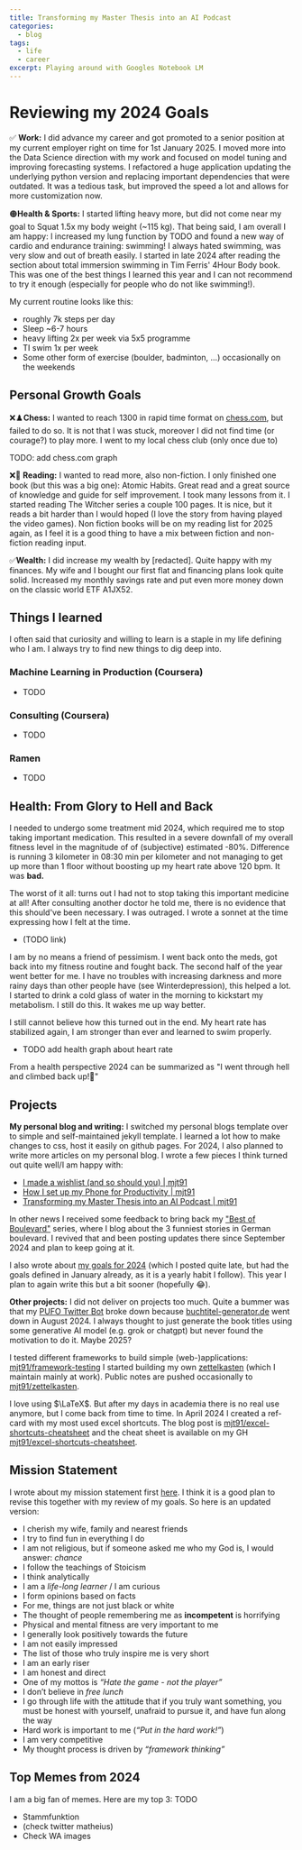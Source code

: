 ```yaml
---
title: Transforming my Master Thesis into an AI Podcast
categories:
  - blog
tags:
  - life
  - career
excerpt: Playing around with Googles Notebook LM
---
```


# Reviewing my 2024 Goals

✅ **Work:** I did advance my career and got promoted to a senior position at my current employer right on time for 1st January 2025.  I moved more into the Data Science direction with my work and focused on model tuning and improving forecasting systems. I refactored a huge application updating the underlying python version and replacing important dependencies that were outdated. It was a tedious task, but improved the speed a lot and allows for more customization now.


🟠**Health & Sports:** I started lifting heavy more, but did not come near my goal to Squat 1.5x my body weight (~115 kg). That being said, I am overall I am happy: I increased my lung function by TODO and found a new way of cardio and endurance training: swimming! I always hated swimming, was very slow and out of breath easily. I started in late 2024 after reading the section about total immersion swimming in Tim Ferris' 4Hour Body book. This was one of the best things I learned this year and I can not recommend to try it enough (especially for people who do not like swimming!).

My current routine looks like this:
- roughly 7k steps per day
- Sleep ~6-7 hours
- heavy lifting 2x per week via 5x5 programme
- TI swim 1x per week
- Some other form of exercise (boulder, badminton, ...) occasionally on the weekends

## Personal Growth Goals

❌♟️**Chess:** I wanted to reach 1300 in rapid time format on [chess.com](chess.com), but failed to do so. It is not that I was stuck, moreover I did not find time (or courage?) to play more. I went to my local chess club (only once due to)

TODO: add chess.com graph

❌📖 **Reading:** I wanted to read more, also non-fiction. I only finished one book (but this was a big one): Atomic Habits. Great read and a great source of knowledge and guide for self improvement. I took many lessons from it. I started reading The Witcher series a couple 100 pages. It is nice, but it reads a bit harder than I would hoped (I love the story from having played the video games). Non fiction books will be on my reading list for 2025 again, as I feel it is a good thing to have a mix between fiction and non-fiction reading input.

✅**Wealth:** I did increase my wealth by [redacted]. Quite happy with my finances. My wife and I bought our first flat and financing plans look quite solid. Increased my monthly savings rate and put even more money down on the classic world ETF A1JX52.

## Things I learned
I often said that curiosity and willing to learn is a staple in my life defining who I am. I always try to find new things to dig deep into.

### Machine Learning in Production (Coursera)
- TODO
### Consulting (Coursera)
- TODO
### Ramen
- TODO


## Health: From Glory to Hell and Back
I needed to undergo some treatment mid 2024, which required me to stop taking important medication. This resulted in a severe downfall of my overall fitness level in the magnitude of  of (subjective) estimated -80%. Difference is running 3 kilometer in 08:30 min per kilometer and not managing to get up more than 1 floor without boosting up my heart rate above 120 bpm. It was **bad.** 

The worst of it all: turns out I had not to stop taking this important medicine at all! After consulting another doctor he told me, there is no evidence that this should've been necessary. I was outraged. I wrote a sonnet at the time expressing how I felt at the time.

- (TODO link) 

I am by no means a friend of pessimism. I went back onto the meds, got back into my fitness routine and fought back. The second half of the year went better for me. I have no troubles with increasing darkness and more rainy days than other people have (see Winterdepression), this helped a lot. I started to drink a cold glass of water in the morning to kickstart my metabolism. I still do this. It wakes me up way better.

I still cannot believe how this turned out in the end. My heart rate has stabilized again, I am stronger than ever and learned to swim properly.

- TODO add health graph about heart rate

From a health perspective 2024 can be summarized as "I went through hell and climbed back up!🚀"

## Projects

**My personal blog and writing:**
I switched my personal blogs template over to simple and self-maintained jekyll template. I learned a lot how to make changes to css, host it easily on github pages. For 2024, I also planned to write more articles on my personal blog. I wrote a few pieces I think turned out quite well/I am happy with:
- [I made a wishlist (and so should you) | mjt91](https://mjt91.github.io/blog/2024/06/28/wishlist.html)
- [How I set up my Phone for Productivity | mjt91](https://mjt91.github.io/blog/2024/07/31/how-i-set-up-my-phone.html)
- [Transforming my Master Thesis into an AI Podcast | mjt91](https://mjt91.github.io/blog/2024/09/30/notebook-lm-master-thesis.html)

In other news I received some feedback to bring back my ["Best of Boulevard"](https://mjt91.github.io/bob/) series, where I blog about the 3 funniest stories in German boulevard. I revived that and been posting updates there since September 2024 and plan to keep going at it.

I also wrote about [my goals for 2024](https://mjt91.github.io/blog/2024/09/17/goals-2024.html) (which I posted quite late, but had the goals defined in January already, as it is a yearly habit I follow). This year I plan to again write this but a bit sooner (hopefully 😂). 

**Other projects:**
I did not deliver on projects too much. Quite a bummer was that my [PUFO Twitter Bot](https://github.com/mjt91/pufo-twitter-bot) broke down because [buchtitel-generator.de](buchtitel-generator.de) went down in August 2024. I always thought to just generate the book titles using some generative AI model (e.g. grok or chatgpt) but never found the motivation to do it. Maybe 2025?

I tested different frameworks to build simple (web-)applications: [mjt91/framework-testing](https://github.com/mjt91/framework-testing)
I started building my own [zettelkasten](https://de.wikipedia.org/wiki/Zettelkasten) (which I maintain mainly at work). Public notes are pushed occasionally to [mjt91/zettelkasten](https://github.com/mjt91/zettelkasten).

I love using $\LaTeX$. But after my days in academia there is no real use anymore, but I come back from time to time. In April 2024 I created a ref-card with my most used excel shortcuts. The blog post is [mjt91/excel-shortcuts-cheatsheet](https://github.com/mjt91/excel-shortcuts-cheatsheet) and the cheat sheet is available on my GH [mjt91/excel-shortcuts-cheatsheet](https://github.com/mjt91/excel-shortcuts-cheatsheet).

## Mission Statement
I wrote about my mission statement first [here](https://mjt91.github.io/blog/2024/09/20/mission-statement.html). I think it is a good plan to revise this together with my review of my goals. So here is an updated version:

- I cherish my wife, family and nearest friends
- I try to find fun in everything I do
- I am not religious, but if someone asked me who my God is, I would answer: _chance_
- I follow the teachings of Stoicism
- I think analytically
- I am a _life-long learner_ / I am curious
- I form opinions based on facts
- For me, things are not just black or white
- The thought of people remembering me as **incompetent** is horrifying
- Physical and mental fitness are very important to me
- I generally look positively towards the future
- I am not easily impressed
- The list of those who truly inspire me is very short
- I am an early riser
- I am honest and direct
- One of my mottos is _“Hate the game - not the player”_
- I don’t believe in _free lunch_
- I go through life with the attitude that if you truly want something, you must be honest with yourself, unafraid to pursue it, and have fun along the way
- Hard work is important to me (_“Put in the hard work!”_)
- I am very competitive
- My thought process is driven by _“framework thinking”_

## Top Memes from 2024
I am a big fan of memes. Here are my top 3:
TODO
- Stammfunktion
- (check twitter matheius)
- Check WA images

